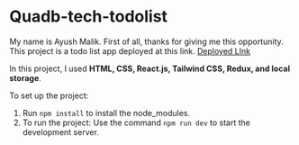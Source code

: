 
# Quadb-tech-todolist
My name is Ayush Malik. First of all, thanks for giving me this opportunity. This project is a todo list app deployed at this link.
[Deployed LInk](https://ayushmaliktodolist.netlify.app/)

In this project, I used **HTML, CSS, React.js, Tailwind CSS, Redux, and local storage**.

To set up the project:

1. Run ``npm install`` to install the node_modules.
2. To run the project: Use the command ``npm run dev`` to start the development server.

